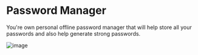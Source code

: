 # Password Manager

You're own personal offline password manager that will help store all your passwords and also help generate strong passwords.

![image](https://user-images.githubusercontent.com/17800800/210067354-193b6f3e-44f8-4f92-a5c9-8680a18a8422.png)

